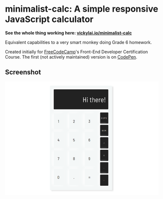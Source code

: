 # minimalist-calc: A simple responsive JavaScript calculator

**See the whole thing working here: [vickylai.io/minimalist-calc](https://vickylai.io/minimalist-calc/)**

Equivalent capabilities to a very smart monkey doing Grade 6 homework.

Created initially for [FreeCodeCamp](https://www.freecodecamp.com/hivickylai)'s Front-End Developer Certification Course. The first (not actively maintained) version is on [CodePen](https://codepen.io/hivickylai/full/VWPqjq/).

## Screenshot

![Desktop view.](assets/img/screenshot.png)